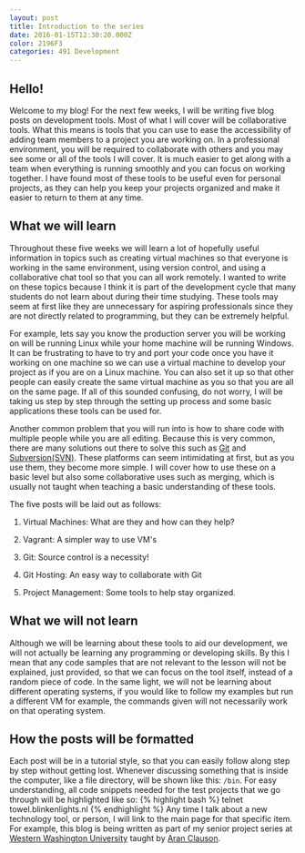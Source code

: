 ```yaml
---
layout: post
title: Introduction to the series
date: 2016-01-15T12:30:20.000Z
color: 2196F3
categories: 491 Development
---
```

Hello!
------
Welcome to my blog! For the next few weeks, I will be writing five blog posts
on development tools. Most of what I will cover will be collaborative tools.
What this means is tools that you can use to ease the accessibility of adding
team members to a project you are working on. In a professional environment,
you will be required to collaborate with others and you may see some or all of
the tools I will cover. It is much easier to get along with a team when
everything is running smoothly and you can focus on working together. I have
found most of these tools to be useful even for personal projects, as they can
help you keep your projects organized and make it easier to return to them at
any time.

What we will learn
------------------
Throughout these five weeks we will learn a lot of hopefully useful information
in topics such as creating virtual machines so that everyone is working in the
same environment, using version control, and using a collaborative chat tool so
that you can all work remotely. I wanted to write on these topics because I
think it is part of the development cycle that many students do not learn about
during their time studying. These tools may seem at first like they are
unnecessary for aspiring professionals since they are not directly related to
programming, but they can be extremely helpful.

For example, lets say you know the production server you will be working on
will be running Linux while your home machine will be running Windows. It can
be frustrating to have to try and port your code once you have it working on
one machine so we can use a virtual machine to develop your project as if you
are on a Linux machine. You can also set it up so that other people can easily
create the same virtual machine as you so that you are all on the same page. If
all of this sounded confusing, do not worry, I will be taking us step by step
through the setting up process and some basic applications these tools can be
used for.

Another common problem that you will run into is how to share code with multiple
people while you are all editing. Because this is very common, there are many
solutions out there to solve this such as [Git][git] and [Subversion(SVN)][svn].
These platforms can seem intimidating at first, but as you use them, they
become more simple. I will cover how to use these on a basic level but also
some collaborative uses such as merging, which is usually not taught when
teaching a basic understanding of these tools.

The five posts will be laid out as follows:

1. Virtual Machines: What are they and how can they help?

2. Vagrant: A simpler way to use VM's

3. Git: Source control is a necessity!

4. Git Hosting: An easy way to collaborate with Git

5. Project Management: Some tools to help stay organized.

What we will not learn
----------------------
Although we will be learning about these tools to aid our development, we will
not actually be learning any programming or developing skills. By this I mean
that any code samples that are not relevant to the lesson will not be explained,
just provided, so that we can focus on the tool itself, instead of a random
piece of code. In the same light, we will not be learning about different
operating systems, if you would like to follow my examples but run a different
VM for example, the commands given will not necessarily work on that operating
system.

How the posts will be formatted
-------------------------------
Each post will be in a tutorial style, so that you can easily follow along step
by step without getting lost. Whenever discussing something that is inside the
computer, like a file directory, will be shown like this: `/bin`. For easy
understanding, all code snippets needed for the test projects that we go
through will be highlighted like so:
{% highlight bash %}
telnet towel.blinkenlights.nl
{% endhighlight %}
Any time I talk about a new technology tool, or person, I will link to the main
page for that specific item. For example, this blog is being written as part of
 my senior project series at [Western Washington University][wwu] taught by
 [Aran Clauson][aran].

[aran]: https://cse.wwu.edu/computer-science/aran
[git]: https://git-scm.com/
[svn]: https://subversion.apache.org/
[wwu]: http://wwu.edu
